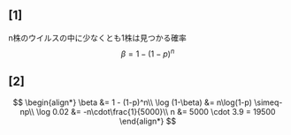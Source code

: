 ## [1]
n株のウイルスの中に少なくとも1株は見つかる確率
$$
\beta = 1 - (1-p)^n
$$

## [2]
$$
\begin{align*}
\beta &= 1 - (1-p)^n\\
\log (1-\beta) &= n\log(1-p) \simeq-np\\
\log 0.02 &= -n\cdot\frac{1}{5000}\\
n &= 5000 \cdot 3.9 = 19500
\end{align*}
$$

